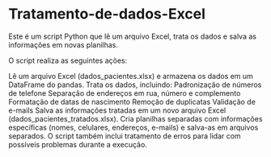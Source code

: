 # Tratamento-de-dados-Excel

Este é um script Python que lê um arquivo Excel, trata os dados e salva as informações em novas planilhas.

O script realiza as seguintes ações:

Lê um arquivo Excel (dados_pacientes.xlsx) e armazena os dados em um DataFrame do pandas.
Trata os dados, incluindo:
Padronização de números de telefone
Separação de endereços em rua, número e complemento
Formatação de datas de nascimento
Remoção de duplicatas
Validação de e-mails
Salva as informações tratadas em um novo arquivo Excel (dados_pacientes_tratados.xlsx).
Cria planilhas separadas com informações específicas (nomes, celulares, endereços, e-mails) e salva-as em arquivos separados.
O script também inclui tratamento de erros para lidar com possíveis problemas durante a execução.
